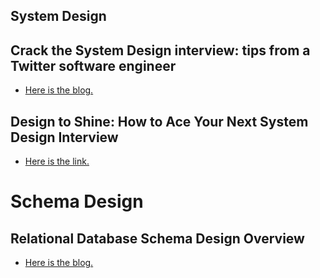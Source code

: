 System Design
--

## Crack the System Design interview: tips from a Twitter software engineer

  - [Here is the blog.](https://www.freecodecamp.org/news/how-to-system-design-dda63ed27e26/)

## Design to Shine: How to Ace Your Next System Design Interview
  - [Here is the link.](https://hackernoon.com/design-to-shine-how-to-ace-your-next-system-design-interview-2282bbf45c40)

# Schema Design

## Relational Database Schema Design Overview
  
  - [Here is the blog.](https://medium.com/@kimtnguyen/relational-database-schema-design-overview-70e447ff66f9)

